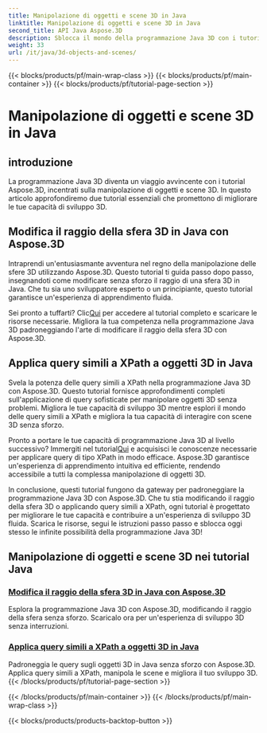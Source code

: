 ```yaml
---
title: Manipolazione di oggetti e scene 3D in Java
linktitle: Manipolazione di oggetti e scene 3D in Java
second_title: API Java Aspose.3D
description: Sblocca il mondo della programmazione Java 3D con i tutorial Aspose.3D. Impara a modificare il raggio della sfera e ad applicare query simili a XPath senza sforzo per uno sviluppo 3D senza interruzioni.
weight: 33
url: /it/java/3d-objects-and-scenes/
---
```


{{< blocks/products/pf/main-wrap-class >}}
{{< blocks/products/pf/main-container >}}
{{< blocks/products/pf/tutorial-page-section >}}

# Manipolazione di oggetti e scene 3D in Java

## introduzione

La programmazione Java 3D diventa un viaggio avvincente con i tutorial Aspose.3D, incentrati sulla manipolazione di oggetti e scene 3D. In questo articolo approfondiremo due tutorial essenziali che promettono di migliorare le tue capacità di sviluppo 3D.

## Modifica il raggio della sfera 3D in Java con Aspose.3D
Intraprendi un'entusiasmante avventura nel regno della manipolazione delle sfere 3D utilizzando Aspose.3D. Questo tutorial ti guida passo dopo passo, insegnandoti come modificare senza sforzo il raggio di una sfera 3D in Java. Che tu sia uno sviluppatore esperto o un principiante, questo tutorial garantisce un'esperienza di apprendimento fluida.

 Sei pronto a tuffarti? Clic[Qui](./modify-sphere-radius/) per accedere al tutorial completo e scaricare le risorse necessarie. Migliora la tua competenza nella programmazione Java 3D padroneggiando l'arte di modificare il raggio della sfera 3D con Aspose.3D.

## Applica query simili a XPath a oggetti 3D in Java
Svela la potenza delle query simili a XPath nella programmazione Java 3D con Aspose.3D. Questo tutorial fornisce approfondimenti completi sull'applicazione di query sofisticate per manipolare oggetti 3D senza problemi. Migliora le tue capacità di sviluppo 3D mentre esplori il mondo delle query simili a XPath e migliora la tua capacità di interagire con scene 3D senza sforzo.

 Pronto a portare le tue capacità di programmazione Java 3D al livello successivo? Immergiti nel tutorial[Qui](./xpath-like-object-queries/) e acquisisci le conoscenze necessarie per applicare query di tipo XPath in modo efficace. Aspose.3D garantisce un'esperienza di apprendimento intuitiva ed efficiente, rendendo accessibile a tutti la complessa manipolazione di oggetti 3D.

In conclusione, questi tutorial fungono da gateway per padroneggiare la programmazione Java 3D con Aspose.3D. Che tu stia modificando il raggio della sfera 3D o applicando query simili a XPath, ogni tutorial è progettato per migliorare le tue capacità e contribuire a un'esperienza di sviluppo 3D fluida. Scarica le risorse, segui le istruzioni passo passo e sblocca oggi stesso le infinite possibilità della programmazione Java 3D!
## Manipolazione di oggetti e scene 3D nei tutorial Java
### [Modifica il raggio della sfera 3D in Java con Aspose.3D](./modify-sphere-radius/)
Esplora la programmazione Java 3D con Aspose.3D, modificando il raggio della sfera senza sforzo. Scaricalo ora per un'esperienza di sviluppo 3D senza interruzioni.
### [Applica query simili a XPath a oggetti 3D in Java](./xpath-like-object-queries/)
Padroneggia le query sugli oggetti 3D in Java senza sforzo con Aspose.3D. Applica query simili a XPath, manipola le scene e migliora il tuo sviluppo 3D.
{{< /blocks/products/pf/tutorial-page-section >}}

{{< /blocks/products/pf/main-container >}}
{{< /blocks/products/pf/main-wrap-class >}}

{{< blocks/products/products-backtop-button >}}
